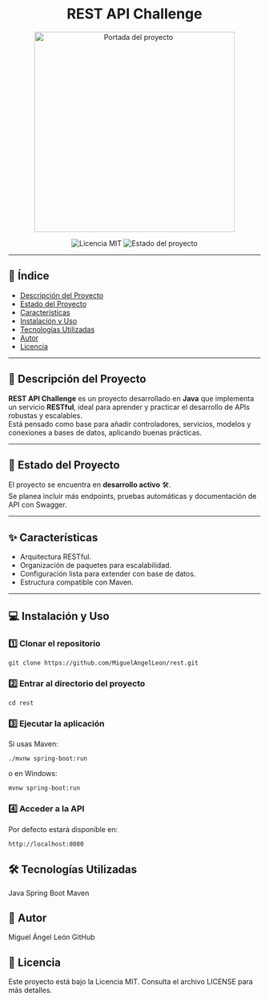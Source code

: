 <h1 align="center">REST API Challenge</h1>

<p align="center">
  <!-- Reemplaza con una imagen, logo o captura representativa del proyecto -->
  <img src="URL_DE_TU_IMAGEN_AQUI" alt="Portada del proyecto" width="400">
</p>

<p align="center">
  <img src="https://img.shields.io/badge/Licencia-MIT-green.svg" alt="Licencia MIT">
  <img src="https://img.shields.io/badge/Estado-En%20Desarrollo-yellow.svg" alt="Estado del proyecto">
</p>

---

## 📜 Índice
- [Descripción del Proyecto](#descripción-del-proyecto)
- [Estado del Proyecto](#estado-del-proyecto)
- [Características](#características)
- [Instalación y Uso](#instalación-y-uso)
- [Tecnologías Utilizadas](#tecnologías-utilizadas)
- [Autor](#autor)
- [Licencia](#licencia)

---

## 📌 Descripción del Proyecto
**REST API Challenge** es un proyecto desarrollado en **Java** que implementa un servicio **RESTful**, ideal para aprender y practicar el desarrollo de APIs robustas y escalables.  
Está pensado como base para añadir controladores, servicios, modelos y conexiones a bases de datos, aplicando buenas prácticas.

---

## 🚧 Estado del Proyecto
El proyecto se encuentra en **desarrollo activo** 🛠️.  
Se planea incluir más endpoints, pruebas automáticas y documentación de API con Swagger.

---

## ✨ Características
- Arquitectura RESTful.
- Organización de paquetes para escalabilidad.
- Configuración lista para extender con base de datos.
- Estructura compatible con Maven.

---

## 💻 Instalación y Uso

### 1️⃣ Clonar el repositorio
```
git clone https://github.com/MiguelAngelLeon/rest.git
```
### 2️⃣ Entrar al directorio del proyecto
```
cd rest
```
### 3️⃣ Ejecutar la aplicación
Si usas Maven:
```
./mvnw spring-boot:run
```
o en Windows:

```
mvnw spring-boot:run
```
### 4️⃣ Acceder a la API
Por defecto estará disponible en:

```
http://localhost:8080
```

## 🛠️ Tecnologías Utilizadas
Java 
Spring Boot 
Maven 

## 👤 Autor
Miguel Ángel León
GitHub

## 📄 Licencia
Este proyecto está bajo la Licencia MIT.
Consulta el archivo LICENSE para más detalles.

